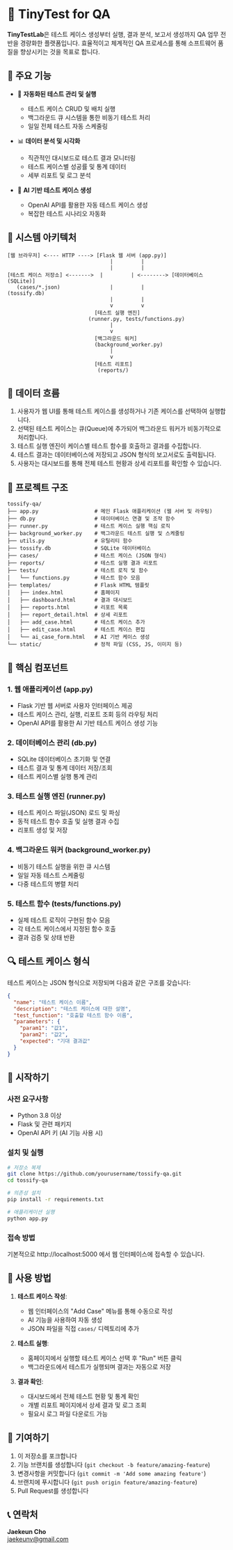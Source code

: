 # 🧪 TinyTest for QA

**TinyTestLab**은 테스트 케이스 생성부터 실행, 결과 분석, 보고서 생성까지 QA 업무 전반을 경량화한 플랫폼입니다.
효율적이고 체계적인 QA 프로세스를 통해 소프트웨어 품질을 향상시키는 것을 목표로 합니다.

## 🌟 주요 기능

* 🔄 **자동화된 테스트 관리 및 실행**
  * 테스트 케이스 CRUD 및 배치 실행
  * 백그라운드 큐 시스템을 통한 비동기 테스트 처리
  * 일일 전체 테스트 자동 스케줄링

* 📊 **데이터 분석 및 시각화**
  * 직관적인 대시보드로 테스트 결과 모니터링
  * 테스트 케이스별 성공률 및 통계 데이터
  * 세부 리포트 및 로그 분석

* 🤖 **AI 기반 테스트 케이스 생성**
  * OpenAI API를 활용한 자동 테스트 케이스 생성
  * 복잡한 테스트 시나리오 자동화

## 🧱 시스템 아키텍처

```
[웹 브라우저] <---- HTTP ----> [Flask 웹 서버 (app.py)]
                                 |         |
                                 |         |
[테스트 케이스 저장소] <------->  |         | <--------> [데이터베이스 (SQLite)]
   (cases/*.json)                |         |                (tossify.db)
                                 |         |
                                 v         v
                            [테스트 실행 엔진]
                          (runner.py, tests/functions.py)
                                 |
                                 v
                            [백그라운드 워커]
                            (background_worker.py)
                                 |
                                 v
                            [테스트 리포트]
                             (reports/)
```

## 🔄 데이터 흐름

1. 사용자가 웹 UI를 통해 테스트 케이스를 생성하거나 기존 케이스를 선택하여 실행합니다.
2. 선택된 테스트 케이스는 큐(Queue)에 추가되어 백그라운드 워커가 비동기적으로 처리합니다.
3. 테스트 실행 엔진이 케이스별 테스트 함수를 호출하고 결과를 수집합니다.
4. 테스트 결과는 데이터베이스에 저장되고 JSON 형식의 보고서로도 출력됩니다.
5. 사용자는 대시보드를 통해 전체 테스트 현황과 상세 리포트를 확인할 수 있습니다.

## 📁 프로젝트 구조

```
tossify-qa/
├── app.py                  # 메인 Flask 애플리케이션 (웹 서버 및 라우팅)
├── db.py                   # 데이터베이스 연결 및 조작 함수
├── runner.py               # 테스트 케이스 실행 핵심 로직
├── background_worker.py    # 백그라운드 테스트 실행 및 스케줄링
├── utils.py                # 유틸리티 함수
├── tossify.db              # SQLite 데이터베이스
├── cases/                  # 테스트 케이스 (JSON 형식)
├── reports/                # 테스트 실행 결과 리포트
├── tests/                  # 테스트 로직 및 함수
│   └── functions.py        # 테스트 함수 모음
├── templates/              # Flask HTML 템플릿
│   ├── index.html          # 홈페이지
│   ├── dashboard.html      # 결과 대시보드
│   ├── reports.html        # 리포트 목록
│   ├── report_detail.html  # 상세 리포트
│   ├── add_case.html       # 테스트 케이스 추가
│   ├── edit_case.html      # 테스트 케이스 편집
│   └── ai_case_form.html   # AI 기반 케이스 생성
└── static/                 # 정적 파일 (CSS, JS, 이미지 등)
```

## 🧩 핵심 컴포넌트

### 1. 웹 애플리케이션 (app.py)
- Flask 기반 웹 서버로 사용자 인터페이스 제공
- 테스트 케이스 관리, 실행, 리포트 조회 등의 라우팅 처리
- OpenAI API를 활용한 AI 기반 테스트 케이스 생성 기능

### 2. 데이터베이스 관리 (db.py)
- SQLite 데이터베이스 초기화 및 연결 
- 테스트 결과 및 통계 데이터 저장/조회
- 테스트 케이스별 실행 통계 관리

### 3. 테스트 실행 엔진 (runner.py)
- 테스트 케이스 파일(JSON) 로드 및 파싱
- 동적 테스트 함수 호출 및 실행 결과 수집
- 리포트 생성 및 저장

### 4. 백그라운드 워커 (background_worker.py)
- 비동기 테스트 실행을 위한 큐 시스템
- 일일 자동 테스트 스케줄링
- 다중 테스트의 병렬 처리

### 5. 테스트 함수 (tests/functions.py)
- 실제 테스트 로직이 구현된 함수 모음
- 각 테스트 케이스에서 지정된 함수 호출
- 결과 검증 및 상태 반환

## 🔍 테스트 케이스 형식

테스트 케이스는 JSON 형식으로 저장되며 다음과 같은 구조를 갖습니다:

```json
{
  "name": "테스트 케이스 이름",
  "description": "테스트 케이스에 대한 설명",
  "test_function": "호출할 테스트 함수 이름",
  "parameters": {
    "param1": "값1",
    "param2": "값2",
    "expected": "기대 결과값"
  }
}
```

## 🚀 시작하기

### 사전 요구사항
- Python 3.8 이상
- Flask 및 관련 패키지
- OpenAI API 키 (AI 기능 사용 시)

### 설치 및 실행
```bash
# 저장소 복제
git clone https://github.com/yourusername/tossify-qa.git
cd tossify-qa

# 의존성 설치
pip install -r requirements.txt

# 애플리케이션 실행
python app.py
```

### 접속 방법
기본적으로 http://localhost:5000 에서 웹 인터페이스에 접속할 수 있습니다.

## 📝 사용 방법

1. **테스트 케이스 작성**: 
   - 웹 인터페이스의 "Add Case" 메뉴를 통해 수동으로 작성
   - AI 기능을 사용하여 자동 생성
   - JSON 파일을 직접 `cases/` 디렉토리에 추가

2. **테스트 실행**:
   - 홈페이지에서 실행할 테스트 케이스 선택 후 "Run" 버튼 클릭
   - 백그라운드에서 테스트가 실행되며 결과는 자동으로 저장

3. **결과 확인**:
   - 대시보드에서 전체 테스트 현황 및 통계 확인
   - 개별 리포트 페이지에서 상세 결과 및 로그 조회
   - 필요시 로그 파일 다운로드 가능

## 🤝 기여하기

1. 이 저장소를 포크합니다
2. 기능 브랜치를 생성합니다 (`git checkout -b feature/amazing-feature`)
3. 변경사항을 커밋합니다 (`git commit -m 'Add some amazing feature'`)
4. 브랜치에 푸시합니다 (`git push origin feature/amazing-feature`)
5. Pull Request를 생성합니다

## 📞 연락처

**Jaekeun Cho**  
jaekeunv@gmail.com 
